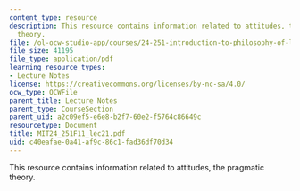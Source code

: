 ```yaml
---
content_type: resource
description: This resource contains information related to attitudes, the pragmatic
  theory.
file: /ol-ocw-studio-app/courses/24-251-introduction-to-philosophy-of-language-fall-2011/c40eafae0a41af9c86c1fad36df70d34_MIT24_251F11_lec21.pdf
file_size: 41195
file_type: application/pdf
learning_resource_types:
- Lecture Notes
license: https://creativecommons.org/licenses/by-nc-sa/4.0/
ocw_type: OCWFile
parent_title: Lecture Notes
parent_type: CourseSection
parent_uid: a2c09ef5-e6e8-b2f7-60e2-f5764c86649c
resourcetype: Document
title: MIT24_251F11_lec21.pdf
uid: c40eafae-0a41-af9c-86c1-fad36df70d34
---
```

This resource contains information related to attitudes, the pragmatic theory.